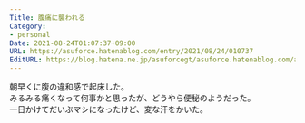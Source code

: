 ```yaml
---
Title: 腹痛に襲われる
Category:
- personal
Date: 2021-08-24T01:07:37+09:00
URL: https://asuforce.hatenablog.com/entry/2021/08/24/010737
EditURL: https://blog.hatena.ne.jp/asuforcegt/asuforce.hatenablog.com/atom/entry/26006613800511728
---
```


朝早くに腹の違和感で起床した。  
みるみる痛くなって何事かと思ったが、どうやら便秘のようだった。  
一日かけてだいぶマシになったけど、変な汗をかいた。
